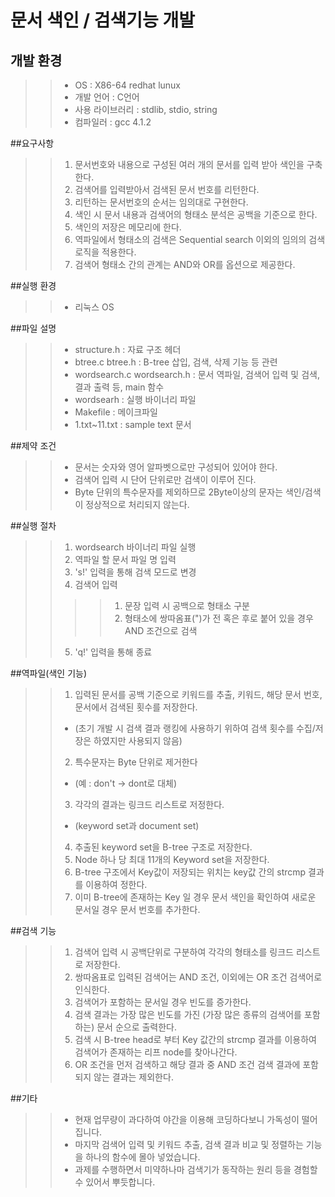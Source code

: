 # 문서 색인 / 검색기능 개발

## 개발 환경
>>* OS : X86-64 redhat lunux
>>* 개발 언어 : C언어
>>* 사용 라이브러리 : stdlib, stdio, string
>>* 컴파일러 : gcc 4.1.2

##요구사항
>>1. 문서번호와 내용으로 구성된 여러 개의 문서를 입력 받아 색인을 구축한다.
>>2. 검색어를 입력받아서 검색된 문서 번호를 리턴한다.
>>3. 리턴하는 문서번호의 순서는 임의대로 구현한다.
>>4. 색인 시 문서 내용과 검색어의 형태소 분석은 공백을 기준으로 한다.
>>5. 색인의 저장은 메모리에 한다.
>>6. 역파일에서 형태소의 검색은 Sequential search 이외의 임의의 검색 로직을 적용한다.
>>7. 검색어 형태소 간의 관계는 AND와 OR를 옵션으로 제공한다.
 
##실행 환경
>>* 리눅스 OS

##파일 설명
>>* structure.h : 자료 구조 헤더
>>* btree.c btree.h : B-tree 삽입, 검색, 삭제 기능 등 관련
>>* wordsearch.c wordsearch.h : 문서 역파일, 검색어 입력 및 검색, 결과 출력 등, main 함수
>>* wordsearh : 실행 바이너리 파일
>>* Makefile : 메이크파일
>>* 1.txt~11.txt : sample text 문서

##제약 조건
>>* 문서는 숫자와 영어 알파벳으로만 구성되어 있어야 한다.
>>* 검색어 입력 시 단어 단위로만 검색이 이루어 진다.
>>* Byte 단위의 특수문자를 제외하므로 2Byte이상의 문자는 색인/검색이 정상적으로 처리되지 않는다.
	

##실행 절차
>>1. wordsearch 바이너리 파일 실행
>>2. 역파일 할 문서 파일 명 입력
>>3. 's!' 입력을 통해 검색 모드로 변경
>>4. 검색어 입력
>>>>1) 문장 입력 시 공백으로 형태소 구분
>>>>2) 형태소에 쌍따옴표(")가 전 혹은 후로 붙어 있을 경우 AND 조건으로 검색
>>5. 'q!' 입력을 통해 종료


##역파일(색인 기능)
>>1. 입력된 문서를 공백 기준으로 키워드를 추출, 키워드, 해당 문서 번호, 문서에서 검색된 횟수를 저장한다.
>>* (초기 개발 시 검색 결과 랭킹에 사용하기 위하여 검색 횟수를 수집/저장은 하였지만 사용되지 않음)
>>2. 특수문자는 Byte 단위로 제거한다
>>* (예 : don't -> dont로 대체)
>>3. 각각의 결과는 링크드 리스트로 저정한다.
>>* (keyword set과 document set)
>>4. 추출된 keyword set을 B-tree 구조로 저장한다.
>>5. Node 하나 당 최대 11개의 Keyword set을 저장한다.
>>6. B-tree 구조에서 Key값이 저장되는 위치는 key값 간의 strcmp 결과를 이용하여 정한다.
>>7. 이미 B-tree에 존재하는 Key 일 경우 문서 색인을 확인하여 새로운 문서일 경우 문서 번호를 추가한다.


##검색 기능
>>1. 검색어 입력 시 공백단위로 구분하여 각각의 형태소를 링크드 리스트로 저장한다.
>>2. 쌍따옴표로 입력된 검색어는 AND 조건, 이외에는 OR 조건 검색어로 인식한다.
>>3. 검색어가 포함하는 문서일 경우 빈도를 증가한다.
>>4. 검색 결과는 가장 많은 빈도를 가진 (가장 많은 종류의 검색어를 포함하는) 문서 순으로 출력한다.
>>5. 검색 시 B-tree head로 부터 Key 값간의 strcmp 결과를 이용하여 검색어가 존재하는 리프 node를 찾아나간다.
>>6. OR 조건을 먼저 검색하고 해당 결과 중 AND 조건 검색 결과에 포함되지 않는 결과는 제외한다.


##기타
>>* 현재 업무량이 과다하여 야간을 이용해 코딩하다보니 가독성이 떨어집니다.
>>* 마지막 검색어 입력 및 키워드 추출, 검색 결과 비교 및 정렬하는 기능을 하나의 함수에 몰아 넣었습니다.
>>* 과제를 수행하면서 미약하나마 검색기가 동작하는 원리 등을 경험할 수 있어서 뿌듯합니다.



